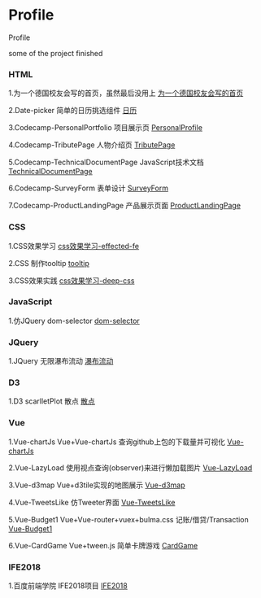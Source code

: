 # Profile
Profile

some of the project finished

### HTML

1.为一个德国校友会写的首页，虽然最后没用上
[为一个德国校友会写的首页](https://azcvcza.github.io/html_template-1/)

2.Date-picker 简单的日历挑选组件
[日历](https://azcvcza.github.io/Date_Picker/)

3.Codecamp-PersonalPortfolio 项目展示页
[PersonalProfile](https://azcvcza.github.io/RWDP_PersonalPortfolioWebpage/)

4.Codecamp-TributePage 人物介绍页
[TributePage](https://azcvcza.github.io/RWDP_TributePage/)

5.Codecamp-TechnicalDocumentPage JavaScript技术文档
[TechnicalDocumentPage](https://azcvcza.github.io/RWDP_TechnicalDocumentPage/)

6.Codecamp-SurveyForm 表单设计
[SurveyForm](https://azcvcza.github.io/RWDP_SurveyForm/)

7.Codecamp-ProductLandingPage 产品展示页面
[ProductLandingPage](https://azcvcza.github.io/RWDP_Product-Landing-age/)




### CSS

1.CSS效果学习
[css效果学习-effected-fe](https://azcvcza.github.io/EFFECTED_FRONT_END/)

2.CSS 制作tooltip
[tooltip](https://azcvcza.github.io/CSS_ToolTip/)

3.CSS效果实践
[css效果学习-deep-css](https://azcvcza.github.io/deep_css/)

### JavaScript

1.仿JQuery dom-selector 
[dom-selector](https://github.com/azcvcza/dom_selector)

### JQuery

1.JQuery 无限瀑布流动
[瀑布流动](https://azcvcza.github.io/jquery_waterfall/)

### D3

1.D3 scarlletPlot 散点
[散点](https://azcvcza.github.io/d3_project/)

### Vue

1.Vue-chartJs Vue+Vue-chartJs 查询github上包的下载量并可视化
[Vue-chartJs](https://azcvcza.github.io/Vue-chartJS/#/)

2.Vue-LazyLoad 使用视点查询(observer)来进行懒加载图片
[Vue-LazyLoad](https://azcvcza.github.io/Vue-LazyLoad/)

3.Vue-d3map Vue+d3tile实现的地图展示
[Vue-d3map](https://azcvcza.github.io/Vue-d3map/)

4.Vue-TweetsLike 仿Tweeter界面
[Vue-TweetsLike](https://azcvcza.github.io/Vue-TweetsLike/)

5.Vue-Budget1 Vue+Vue-router+vuex+bulma.css 记账/借贷/Transaction
[Vue-Budget1](https://azcvcza.github.io/Vue-Budget1/#/)

6.Vue-CardGame Vue+tween.js 简单卡牌游戏
[CardGame](https://azcvcza.github.io/vue_learning/)


### IFE2018

1.百度前端学院 IFE2018项目
[IFE2018](https://github.com/azcvcza/IFE2018-WEB)